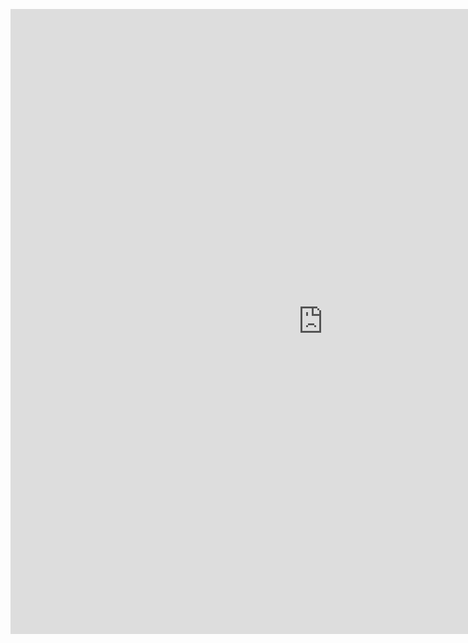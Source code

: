 

**<center>**<iframe border=0 frameborder=0 height=1000 width=1000 src="https://docs.google.com/spreadsheets/d/e/2PACX-1vTJDL7GQdL3RLY1hfoU-r3okVv1tgoqk8ZND6Iy42FjgfQZDCYQZ_h4VHeyy6Kk7r-9FA030uUXq8ME/pubhtml?gid=34383171&amp;single=true&amp;widget=true&amp;headers=false"> </iframe>**</center>**

